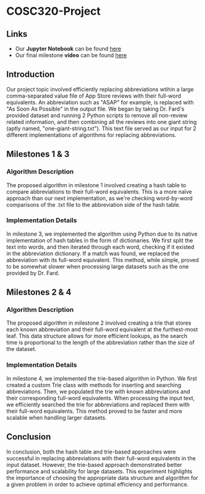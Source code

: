 # COSC320-Project

## Links

-  Our **Jupyter Notebook** can be found [here](https://github.com/SecondFeline/COSC320-Project/blob/main/Algorithms.ipynb)
-  Our final milestone **video** can be found [here](https://youtu.be/fwM99I3LOvQ)

## Introduction

Our project topic involved efficiently replacing abbreviations wtihin a large comma-separated value file of App Store reviews with their full-word equivalents. An abbreviation such as "ASAP" for example, is replaced with "As Soon As Possible" in the output file. We began by taking Dr. Fard's provided dataset and running 2 Python scripts to remove all non-review related information, and then combining all the reviews into one giant string (aptly named, "one-giant-string.txt"). This text file served as our input for 2 different implementations of algorithms for replacing abbreviations.

## Milestones 1 & 3

### Algorithm Description

The proposed algorithm in milestone 1 involved creating a hash table to compare abbreviations to their full-word equivalents. This is a more naïve approach than our next implementation, as we're checking word-by-word comparisons of the .txt file to the abbreviation side of the hash table.

### Implementation Details

In milestone 3, we implemented the algorithm using Python due to its native implementation of hash tables in the form of dictionaries. We first split the text into words, and then iterated through each word, checking if it existed in the abbreviation dictionary. If a match was found, we replaced the abbreviation with its full-word equivalent. This method, while simple, proved to be somewhat slower when processing large datasets such as the one provided by Dr. Fard.

## Milestones 2 & 4

### Algorithm Description

The proposed algorithm in milestone 2 involved creating a trie that stores each known abbreviation and their full-word equivalent at the furthest-most leaf. This data structure allows for more efficient lookups, as the search time is proportional to the length of the abbreviation rather than the size of the dataset.

### Implementation Details

In milestone 4, we implemented the trie-based algorithm in Python. We first created a custom Trie class with methods for inserting and searching abbreviations. Then, we populated the trie with known abbreviations and their corresponding full-word equivalents. When processing the input text, we efficiently searched the trie for abbreviations and replaced them with their full-word equivalents. This method proved to be faster and more scalable when handling larger datasets.

## Conclusion

In conclusion, both the hash table and trie-based approaches were successful in replacing abbreviations with their full-word equivalents in the input dataset. However, the trie-based approach demonstrated better performance and scalability for large datasets. This experiment highlights the importance of choosing the appropriate data structure and algorithm for a given problem in order to achieve optimal efficiency and performance.
